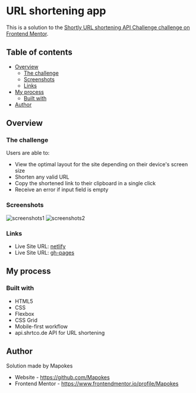 # URL shortening app

This is a solution to the [Shortly URL shortening API Challenge challenge on Frontend Mentor](https://www.frontendmentor.io/challenges/url-shortening-api-landing-page-2ce3ob-G).

## Table of contents

- [Overview](#overview)
  - [The challenge](#the-challenge)
  - [Screenshots](#screenshots)
  - [Links](#links)
- [My process](#my-process)
  - [Built with](#built-with)
- [Author](#author)

## Overview

### The challenge

Users are able to:

- View the optimal layout for the site depending on their device's screen size
- Shorten any valid URL
- Copy the shortened link to their clipboard in a single click
- Receive an error if input field is empty

### Screenshots

![screenshots1](https://i.postimg.cc/L4fDnyB7/1.png)
![screenshots2](https://i.postimg.cc/8CtsCVjG/2.png)

### Links

- Live Site URL: [netlify](https://verdant-bavarois-4d2f7d.netlify.app/)
- Live Site URL: [gh-pages](https://mapokes.github.io/URL-shortening-app/)

## My process

### Built with

- HTML5
- CSS
- Flexbox
- CSS Grid
- Mobile-first workflow
- api.shrtco.de API for URL shortening

## Author

Solution made by Mapokes
- Website - https://github.com/Mapokes
- Frontend Mentor - https://www.frontendmentor.io/profile/Mapokes
